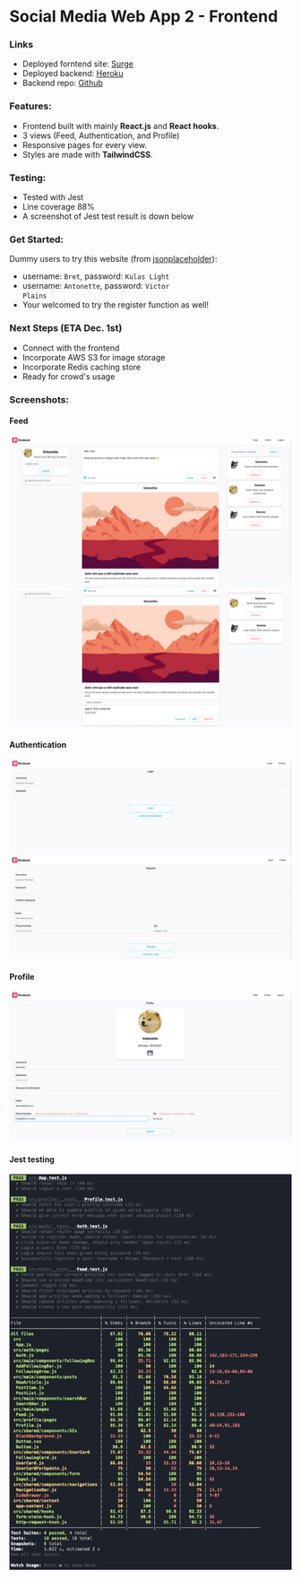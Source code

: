 # Social Media Web App 2 - Frontend

### Links

- Deployed forntend site: [Surge](http://ricebook-hw6-bk52.surge.sh/)
- Deployed backend: [Heroku](https://comp531-hw6-backend-bk52.herokuapp.com/)
- Backend repo: [Github](https://github.com/Pedifax/Social-Network-Application-Backend)

### Features:

- Frontend built with mainly **React.js** and **React hooks**.
- 3 views (Feed, Authentication, and Profile)
- Responsive pages for every view.
- Styles are made with **TailwindCSS**.

### Testing:

- Tested with Jest
- Line coverage 88%
- A screenshot of Jest test result is down below

### Get Started:

Dummy users to try this website (from [jsonplaceholder](https://jsonplaceholder.typicode.com/users)):

- username: <code>Bret</code>, password: <code>Kulas Light</code>
- username: <code>Antonette</code>, password: <code>Victor Plains</code>
- Your welcomed to try the register function as well!

### Next Steps (ETA Dec. 1st)

- Connect with the frontend
- Incorporate AWS S3 for image storage
- Incorporate Redis caching store
- Ready for crowd's usage

### Screenshots:

#### Feed

![image-feed-top](/screenshots/image-feed-top.png)
![image-feed-bottom](/screenshots/image-feed-bottom.png)

#### Authentication

![image-login](/screenshots/image-login.png)
![image-register](/screenshots/image-register.png)

#### Profile

![image-profile](/screenshots/image-profile.png)

#### Jest testing

![image-unit-tests](/unit-tests.png)
